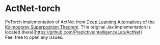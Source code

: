 # ActNet-torch
PyTorch implementation of ActNet from [Deep Learning Alternatives of the Kolmogorov Superposition Theorem](https://arxiv.org/abs/2410.01990). THe original Jax implementation is located (here)[https://github.com/PredictiveIntelligenceLab/ActNet]
\
Feel free to open any issues.
